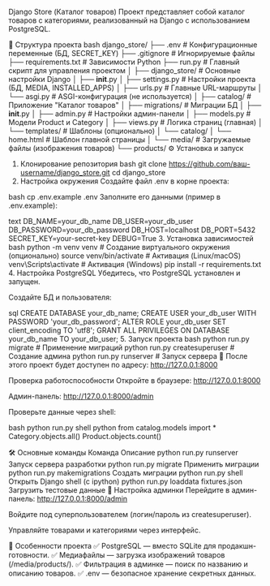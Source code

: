 Django Store (Каталог товаров)
Проект представляет собой каталог товаров с категориями, реализованный на Django с использованием PostgreSQL.

📂 Структура проекта
bash
django_store/
├── .env                    # Конфигурационные переменные (БД, SECRET_KEY)
├── .gitignore              # Игнорируемые файлы
├── requirements.txt        # Зависимости Python
├── run.py                  # Главный скрипт для управления проектом
│
├── django_store/           # Основные настройки Django
│   ├── __init__.py
│   ├── settings.py         # Настройки проекта (БД, MEDIA, INSTALLED_APPS)
│   ├── urls.py            # Главные URL-маршруты
│   └── asgi.py            # ASGI-конфигурация (не используется)
│
├── catalog/               # Приложение "Каталог товаров"
│   ├── migrations/        # Миграции БД
│   ├── __init__.py
│   ├── admin.py           # Настройки админ-панели
│   ├── models.py          # Модели Product и Category
│   ├── views.py           # Логика страниц (главная)
│   └── templates/         # Шаблоны (опционально)
│       └── catalog/
│           └── home.html  # Шаблон главной страницы
│
└── media/                 # Загружаемые файлы (изображения товаров)
    └── products/
⚙️ Установка и запуск
1. Клонирование репозитория
bash
git clone https://github.com/ваш-username/django_store.git
cd django_store
2. Настройка окружения
Создайте файл .env в корне проекта:

bash
cp .env.example .env
Заполните его данными (пример в .env.example):

text
DB_NAME=your_db_name
DB_USER=your_db_user
DB_PASSWORD=your_db_password
DB_HOST=localhost
DB_PORT=5432
SECRET_KEY=your-secret-key
DEBUG=True
3. Установка зависимостей
bash
python -m venv venv           # Создание виртуального окружения (опционально)
source venv/bin/activate      # Активация (Linux/macOS)
venv\Scripts\activate         # Активация (Windows)
pip install -r requirements.txt
4. Настройка PostgreSQL
Убедитесь, что PostgreSQL установлен и запущен.

Создайте БД и пользователя:

sql
CREATE DATABASE your_db_name;
CREATE USER your_db_user WITH PASSWORD 'your_db_password';
ALTER ROLE your_db_user SET client_encoding TO 'utf8';
GRANT ALL PRIVILEGES ON DATABASE your_db_name TO your_db_user;
5. Запуск проекта
bash
python run.py migrate          # Применение миграций
python run.py createsuperuser  # Создание админа
python run.py runserver        # Запуск сервера
🔹 После этого проект будет доступен по адресу: http://127.0.0.1:8000

Проверка работоспособности
Откройте в браузере: http://127.0.0.1:8000

Админ-панель: http://127.0.0.1:8000/admin

Проверьте данные через shell:

bash
python run.py shell
python
from catalog.models import *
Category.objects.all()
Product.objects.count()

🛠 Основные команды
Команда	Описание
python run.py runserver	Запуск сервера разработки
python run.py migrate	Применить миграции
python run.py makemigrations	Создать миграции
python run.py shell	Открыть Django shell (с ipython)
python run.py loaddata fixtures.json	Загрузить тестовые данные
🔧 Настройка админки
Перейдите в админ-панель: http://127.0.0.1:8000/admin

Войдите под суперпользователем (логин/пароль из createsuperuser).

Управляйте товарами и категориями через интерфейс.

📌 Особенности проекта
✅ PostgreSQL — вместо SQLite для продакшн-готовности.
✅ Медиафайлы — загрузка изображений товаров (/media/products/).
✅ Фильтрация в админке — поиск по названию и описанию товаров.
✅ .env — безопасное хранение секретных данных.

